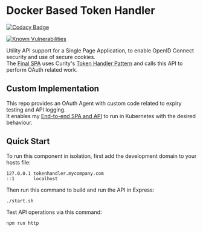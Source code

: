 # Docker Based Token Handler

[![Codacy Badge](https://app.codacy.com/project/badge/Grade/bc52d166f1624ef9a2c0cfbf283deb23)](https://www.codacy.com/gh/gary-archer/oauth.tokenhandler.docker/dashboard?utm_source=github.com&amp;utm_medium=referral&amp;utm_content=gary-archer/oauth.tokenhandler.docker&amp;utm_campaign=Badge_Grade)

[![Known Vulnerabilities](https://snyk.io/test/github/gary-archer/oauth.tokenhandler.docker/badge.svg?targetFile=package.json)](https://snyk.io/test/github/gary-archer/oauth.tokenhandler.docker?targetFile=package.json)

Utility API support for a Single Page Application, to enable OpenID Connect security and use of secure cookies.\
The [Final SPA](https://github.com/gary-archer/oauth.websample.final) uses Curity's [Token Handler Pattern](https://github.com/curityio/spa-using-token-handler) and calls this API to perform OAuth related work.

## Custom Implementation

This repo provides an OAuth Agent with custom code related to expiry testing and API logging.\
It enables my [End-to-end SPA and API](https://github.com/gary-archer/oauth.cloudnative.deployment) to run in Kubernetes with the desired behaviour.

## Quick Start

To run this component in isolation, first add the development domain to your hosts file:

```text
127.0.0.1 tokenhandler.mycompany.com
::1       localhost
````

Then run this command to build and run the API in Express:

```bash
./start.sh
```

Test API operations via this command:

```bash
npm run http
```
